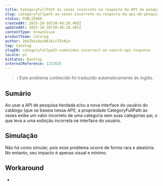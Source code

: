 ```yaml
---
title: CategoryFullPath às vezes incorreto na resposta da API de pesquisa
slug: categoryfullpath-as-vezes-incorreto-na-resposta-da-api-de-pesquisa
status: PUBLISHED
createdAt: 2025-10-16T20:48:28.485Z
updatedAt: 2025-10-16T20:48:28.485Z
contentType: knownIssue
productTeam: Catalog
author: 2mXZkbi0oi061KicTExNjo
tag: Catalog
slugEN: categoryfullpath-sometimes-incorrect-on-search-api-response
locale: pt
kiStatus: Backlog
internalReference: 1212625
---
```


>ℹ️ Este problema conhecido foi traduzido automaticamente do inglês.

## Sumário


Ao usar a API de pesquisa herdada e/ou a nova interface do usuário do catálogo (que se baseia nessa API), a propriedade CategoryFullPath às vezes exibe um valor incorreto de uma categoria sem suas categorias pai, o que leva a uma exibição incorreta na interface do usuário.
## Simulação


Não há como simular, pois esse problema ocorre de forma rara e aleatória. No entanto, seu impacto é apenas visual e mínimo.


## Workaround


-



